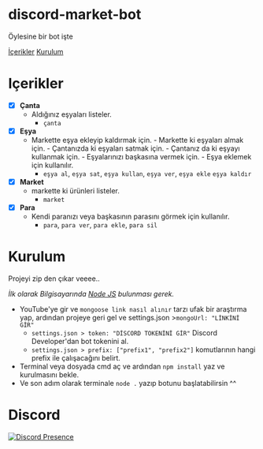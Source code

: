 # discord-market-bot

Öylesine bir bot işte

[İçerikler](#içerikler)
[Kurulum](#kurulum)

# Içerikler

 - [x] **Çanta**
   * Aldığınız eşyaları listeler.
     * `çanta`
 - [x] **Eşya**
   * Markette eşya ekleyip kaldırmak için. - Markette ki eşyaları almak için. - Çantanızda ki eşyaları satmak için. - Çantanız da ki eşyayı kullanmak için. - Eşyalarınızı başkasına vermek için. - Eşya eklemek için kullanılır.
     * `eşya al`, `eşya sat`, `eşya kullan`, `eşya ver`, `eşya ekle` `eşya kaldır`
 - [x] **Market**
   * markette ki ürünleri listeler.
     * `market`
 - [x] **Para**
   * Kendi paranızı veya başkasının parasını görmek için kullanılır.
     * `para`, `para ver`, `para ekle`, `para sil`


# Kurulum

Projeyi zip den çıkar veeee..

*İlk olarak Bilgisayarında [Node JS](https://nodejs.org/en/) bulunması gerek.*
* YouTube'ye gir ve `mongoose link nasıl alınır` tarzı ufak bir araştırma yap, ardından projeye geri gel ve settings.json >`mongoUrl: "LİNKİNİ GİR"`
  * `settings.json > token: "DİSCORD TOKENİNİ GİR"` Discord Developer'dan bot tokenini al.
  * `settings.json > prefix: ["prefix1", "prefix2"]` komutlarının hangi prefix ile çalışacağını belirt.
* Terminal veya dosyada cmd aç ve ardından `npm install` yaz ve kurulmasını bekle.
* Ve son adım olarak terminale `node .` yazıp botunu başlatabilirsin ^^

# Discord
[![Discord Presence](https://lanyard-profile-readme.vercel.app/api/671099941149474837?theme=light&bg=f7c2c2&animated=false&hideDiscrim=false&borderRadius=30px)](https://discord.com/users/671099941149474837)
